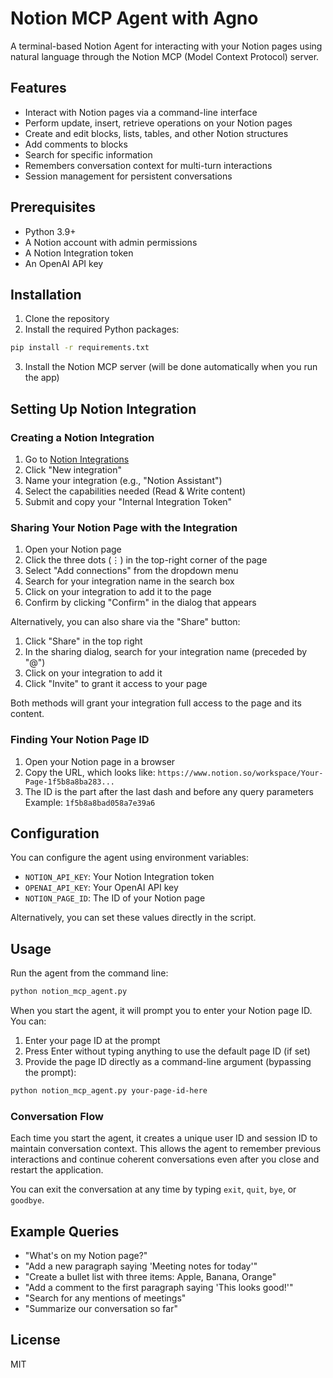 # Notion MCP Agent with Agno

A terminal-based Notion Agent for interacting with your Notion pages using natural language through the Notion MCP (Model Context Protocol) server.

## Features

- Interact with Notion pages via a command-line interface
- Perform update, insert, retrieve operations on your Notion pages
- Create and edit blocks, lists, tables, and other Notion structures
- Add comments to blocks
- Search for specific information
- Remembers conversation context for multi-turn interactions
- Session management for persistent conversations

## Prerequisites

- Python 3.9+
- A Notion account with admin permissions
- A Notion Integration token
- An OpenAI API key

## Installation

1. Clone the repository
2. Install the required Python packages:

```bash
pip install -r requirements.txt
```

3. Install the Notion MCP server (will be done automatically when you run the app)

## Setting Up Notion Integration

### Creating a Notion Integration

1. Go to [Notion Integrations](https://www.notion.so/my-integrations)
2. Click "New integration"
3. Name your integration (e.g., "Notion Assistant")
4. Select the capabilities needed (Read & Write content)
5. Submit and copy your "Internal Integration Token"

### Sharing Your Notion Page with the Integration

1. Open your Notion page
2. Click the three dots (⋮) in the top-right corner of the page
3. Select "Add connections" from the dropdown menu
4. Search for your integration name in the search box
5. Click on your integration to add it to the page
6. Confirm by clicking "Confirm" in the dialog that appears

Alternatively, you can also share via the "Share" button:
1. Click "Share" in the top right
2. In the sharing dialog, search for your integration name (preceded by "@")
3. Click on your integration to add it
4. Click "Invite" to grant it access to your page

Both methods will grant your integration full access to the page and its content.

### Finding Your Notion Page ID

1. Open your Notion page in a browser
2. Copy the URL, which looks like:
   `https://www.notion.so/workspace/Your-Page-1f5b8a8ba283...`
3. The ID is the part after the last dash and before any query parameters
   Example: `1f5b8a8bad058a7e39a6`

## Configuration

You can configure the agent using environment variables:

- `NOTION_API_KEY`: Your Notion Integration token
- `OPENAI_API_KEY`: Your OpenAI API key
- `NOTION_PAGE_ID`: The ID of your Notion page

Alternatively, you can set these values directly in the script.

## Usage

Run the agent from the command line:

```bash
python notion_mcp_agent.py
```

When you start the agent, it will prompt you to enter your Notion page ID. You can:
1. Enter your page ID at the prompt
2. Press Enter without typing anything to use the default page ID (if set)
3. Provide the page ID directly as a command-line argument (bypassing the prompt):

```bash
python notion_mcp_agent.py your-page-id-here
```

### Conversation Flow

Each time you start the agent, it creates a unique user ID and session ID to maintain conversation context. This allows the agent to remember previous interactions and continue coherent conversations even after you close and restart the application.

You can exit the conversation at any time by typing `exit`, `quit`, `bye`, or `goodbye`.

## Example Queries

- "What's on my Notion page?"
- "Add a new paragraph saying 'Meeting notes for today'"
- "Create a bullet list with three items: Apple, Banana, Orange"
- "Add a comment to the first paragraph saying 'This looks good!'"
- "Search for any mentions of meetings"
- "Summarize our conversation so far"

## License

MIT